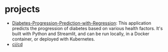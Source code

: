 # projects

- [Diabetes-Progression-Prediction-with-Regression](https://github.com/ajinkyavbhandare/projects/tree/main/Diabetes-Progression-Prediction-with-Regression): This application predicts the progression of diabetes based on various health factors. It's built with Python and Streamlit, and can be run locally, in a Docker container, or deployed with Kubernetes.
- [ci/cd]()

